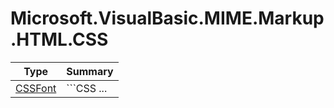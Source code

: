 ﻿
# Microsoft.VisualBasic.MIME.Markup.HTML.CSS

|Type|Summary|
|----|-------|
|[CSSFont](./CSSFont.md)|```CSS ...|

